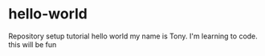# hello-world
Repository setup tutorial
hello world my name is Tony. I'm learning to code.
this will be fun
